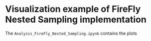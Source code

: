 
# Visualization example of FireFly Nested Sampling implementation

The `Analysis_FireFly_Nested_Sampling.ipynb` contains the plots
